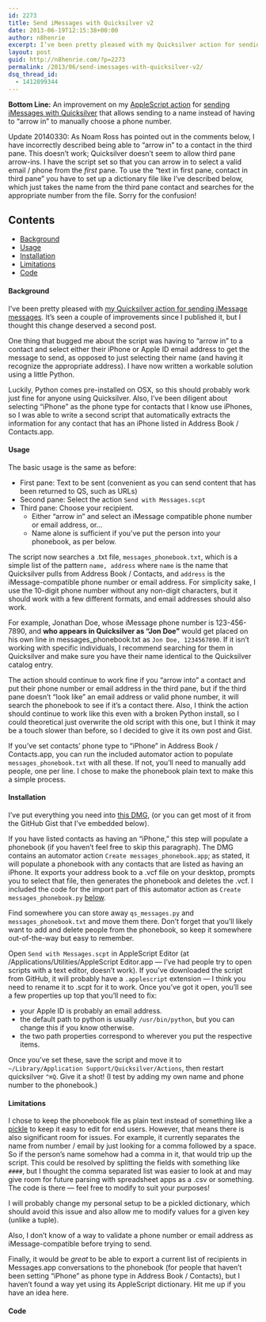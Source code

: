 ```yaml
---
id: 2273
title: Send iMessages with Quicksilver v2
date: 2013-06-19T12:15:38+00:00
author: n8henrie
excerpt: I’ve been pretty pleased with my Quicksilver action for sending iMessage messages. It’s seen a couple of improvements since I published it, but I thought this change deserved a second post.
layout: post
guid: http://n8henrie.com/?p=2273
permalink: /2013/06/send-imessages-with-quicksilver-v2/
dsq_thread_id:
  - 1412899344
---
```

**Bottom Line:** An improvement on my [AppleScript action](http://n8henrie.com/2013/03/template-for-writing-quicksilver-actions-in-applescript/) for [sending iMessages with Quicksilver](http://n8henrie.com/2013/04/send-imessage-messages-with-quicksilver/) that allows sending to a name instead of having to &#8220;arrow in&#8221; to manually choose a phone number.<!--more-->

Update 20140330: As Noam Ross has pointed out in the comments below, I have incorrectly described being able to &#8220;arrow in&#8221; to a contact in the third pane. This doesn&#8217;t work; Quicksilver doesn&#8217;t seem to allow third pane arrow-ins. I have the script set so that you can arrow in to select a valid email / phone from the _first_ pane. To use the &#8220;text in first pane, contact in third pane&#8221; you have to set up a dictionary file like I&#8217;ve described below, which just takes the name from the third pane contact and searches for the appropriate number from the file. Sorry for the confusion!

## Contents

  * [Background](#Background)
  * [Usage](#Usage)
  * [Installation](#Installation)
  * [Limitations](#Limitations)
  * [Code](#Code)

#### Background<a id="Background"></a>

I&#8217;ve been pretty pleased with [my Quicksilver action for sending iMessage messages](http://n8henrie.com/2013/04/send-imessage-messages-with-quicksilver/). It&#8217;s seen a couple of improvements since I published it, but I thought this change deserved a second post.

One thing that bugged me about the script was having to &#8220;arrow in&#8221; to a contact and select either their iPhone or Apple ID email address to get the message to send, as opposed to just selecting their name (and having it recognize the appropriate address). I have now written a workable solution using a little Python.

Luckily, Python comes pre-installed on OSX, so this should probably work just fine for anyone using Quicksilver. Also, I&#8217;ve been diligent about selecting &#8220;iPhone&#8221; as the phone type for contacts that I know use iPhones, so I was able to write a second script that automatically extracts the information for any contact that has an iPhone listed in Address Book / Contacts.app.

#### Usage<a id="Usage"></a>

The basic usage is the same as before:

  * First pane: Text to be sent (convenient as you can send content that has been returned to QS, such as URLs)
  * Second pane: Select the action `Send with Messages.scpt`
  * Third pane: Choose your recipient.
      * Either &#8220;arrow in&#8221; and select an iMessage compatible phone number or email address, or&#8230;
      * Name alone is sufficient if you&#8217;ve put the person into your phonebook, as per below.

The script now searches a .txt file, `messages_phonebook.txt`, which is a simple list of the pattern `name, address` where `name` is the name that Quicksilver pulls from Address Book / Contacts, and `address` is the iMessage-compatible phone number or email address. For simplicity sake, I use the 10-digit phone number without any non-digit characters, but it should work with a few different formats, and email addresses should also work.

For example, Jonathan Doe, whose iMessage phone number is 123-456-7890, and **who appears in Quicksilver as &#8220;Jon Doe&#8221;** would get placed on his own line in messages_phonebook.txt as `Jon Doe, 1234567890`. If it isn&#8217;t working with specific individuals, I recommend searching for them in Quicksilver and make sure you have their name identical to the Quicksilver catalog entry.

The action should continue to work fine if you &#8220;arrow into&#8221; a contact and put their phone number or email address in the third pane, but if the third pane doesn&#8217;t &#8220;look like&#8221; an email address or valid phone number, it will search the phonebook to see if it&#8217;s a contact there. Also, I think the action should continue to work like this even with a broken Python install, so I could theoretical just overwrite the old script with this one, but I think it may be a touch slower than before, so I decided to give it its own post and Gist.

If you&#8217;ve set contacts&#8217; phone type to &#8220;iPhone&#8221; in Address Book / Contacts.app, you can run the included automator action to populate `messages_phonebook.txt` with all these. If not, you&#8217;ll need to manually add people, one per line. I chose to make the phonebook plain text to make this a simple process.

#### Installation<a id="Installation"></a>

I&#8217;ve put everything you need into [this DMG](http://n8henrie.com/wp-content/uploads/2013/06/qs_messages.dmg), (or you can get most of it from the GitHub Gist that I&#8217;ve embedded below).

If you have listed contacts as having an &#8220;iPhone,&#8221; this step will populate a phonebook (if you haven&#8217;t feel free to skip this paragraph). The DMG contains an automator action `Create messages_phonebook.app`; as stated, it will populate a phonebook with any contacts that are listed as having an iPhone. It exports your address book to a .vcf file on your desktop, prompts you to select that file, then generates the phonebook and deletes the .vcf. I included the code for the import part of this automator action as `Create messages_phonebook.py` [below](#Code).

Find somewhere you can store away `qs_messages.py` and `messages_phonebook.txt` and move them there. Don&#8217;t forget that you&#8217;ll likely want to add and delete people from the phonebook, so keep it somewhere out-of-the-way but easy to remember.

Open `Send with Messages.scpt` in AppleScript Editor (at /Applications/Utilities/AppleScript Editor.app &#8212; I&#8217;ve had people try to open scripts with a text editor, doesn&#8217;t work). If you&#8217;ve downloaded the script from GitHub, it will probably have a `.applescript` extension &#8212; I think you need to rename it to .scpt for it to work. Once you&#8217;ve got it open, you&#8217;ll see a few properties up top that you&#8217;ll need to fix:

  * your Apple ID is probably an email address.
  * the default path to python is usually `/usr/bin/python`, but you can change this if you know otherwise.
  * the two path properties correspond to wherever you put the respective items.

Once you&#8217;ve set these, save the script and move it to `~/Library/Application Support/Quicksilver/Actions`, then restart quicksilver `^⌘Q`. Give it a shot! (I test by adding my own name and phone number to the phonebook.)

#### Limitations<a id="Limitations"></a>

I chose to keep the phonebook file as plain text instead of something like a <a target="_blank" href="http://docs.python.org/2/library/pickle.html">pickle</a> to keep it easy to edit for end users. However, that means there is also significant room for issues. For example, it currently separates the name from number / email by just looking for a comma followed by a space. So if the person&#8217;s name somehow had a comma in it, that would trip up the script. This could be resolved by splitting the fields with something like `####`, but I thought the comma separated list was easier to look at and may give room for future parsing with spreadsheet apps as a .csv or something. The code is there &#8212; feel free to modify to suit your purposes!

I will probably change my personal setup to be a pickled dictionary, which should avoid this issue and also allow me to modify values for a given key (unlike a tuple).

Also, I don&#8217;t know of a way to validate a phone number or email address as iMessage-compatible before trying to send.

Finally, it would be _great_ to be able to export a current list of recipients in Messages.app conversations to the phonebook (for people that haven&#8217;t been setting &#8220;iPhone&#8221; as phone type in Address Book / Contacts), but I haven&#8217;t found a way yet using its AppleScript dictionary. Hit me up if you have an idea here.

#### Code<a id="Code"></a>
